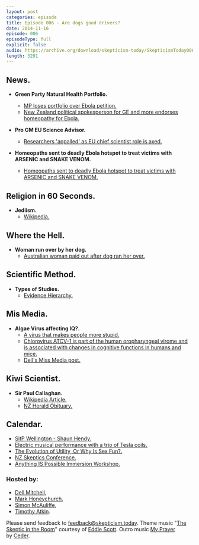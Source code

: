 ```yaml
---
layout: post
categories: episode
title: Episode 006 - Are dogs good drivers?
date: 2014-11-16
episode: 006
episodeType: full
explicit: false
audio: https://archive.org/download/skepticism-today/SkepticismToday006.mp3
length: 3291
---
```


## News.

- **Green Party Natural Health Portfolio.**
  - [MP loses portfolio over Ebola petition.](http://www.stuff.co.nz/national/politics/10700186/MP-loses-portfolio-over-Ebola-petition)
  - [New Zealand political spokesperson for GE and more endorses homeopathy for Ebola.](http://sciblogs.co.nz/code-for-life/2014/10/31/new-zealand-politician-endorse-homeopathy-for-ebola/)

- **Pro GM EU Science Advisor.**
  - [Researchers 'appalled' as EU chief scientist role is axed.](http://www.bbc.co.uk/news/science-environment-30037531)

- **Homeopaths sent to deadly Ebola hotspot to treat victims with ARSENIC and SNAKE VENOM.**
  - [Homeopaths sent to deadly Ebola hotspot to treat victims with ARSENIC and SNAKE VENOM.](http://www.dailymail.co.uk/news/article-2834259/Homeopaths-sent-deadly-Ebola-hotspot-treat-victims-ARSENIC-SNAKE-VENOM.html)

## Religion in 60 Seconds.

- **Jediism.**
  - [Wikipedia.](http://en.wikipedia.org/wiki/Jediism)

## Where the Hell.

- **Woman run over by her dog.**
  - [Australian woman paid out after dog ran her over.](http://www.3news.co.nz/world/australian-woman-paid-out-after-dog-ran-her-over-2014110619)

## Scientific Method.

- **Types of Studies.**
  - [Evidence Hierarchy.](http://en.wikipedia.org/wiki/Hierarchy_of_evidence)

## Mis Media.

- **Algae Virus affecting IQ?.**
  - [A virus that makes people more stupid.](http://www.stuff.co.nz/life-style/well-good/teach-me/63083576/a-virus-that-makes-people-more-stupid.html)
  - [Chlorovirus ATCV-1 is part of the human oropharyngeal virome and is associated with changes in cognitive functions in humans and mice.](http://www.pnas.org/content/111/45/16106.abstract)
  - [Dell's Miss Media post.](http://missmedia.nz/2014/11/17/a-stupid-virus-only-for-news-reporters-2/)

## Kiwi Scientist.

- **Sir Paul Callaghan.**
  - [Wikipedia Article.](http://en.wikipedia.org/wiki/Paul_Callaghan)
  - [NZ Herald Obituary.](http://www.nzherald.co.nz/nz/news/article.cfm?c_id=1&objectid=10794364)

## Calendar.

- [SitP Wellington - Shaun Hendy.](http://www.meetup.com/Wellington-Skeptics-in-the-Pub/events/213312112/)
- [Electric musical performance with a trio of Tesla coils.](https://www.victoria.ac.nz/news/2014/electric-performance-at-victoria)
- [The Evolution of Utility, Or Why Is Sex Fun?.](http://ecs.victoria.ac.nz/Events/Seminars?rm=details&id=945)
- [NZ Skeptics Conference.](http://conference.skeptics.org.nz/speakers)
- [Anything IS Possible Immersion Workshop.](http://www.thespiritguide.net/main/event/1964)

### Hosted by:

- [Dell Mitchell](mailto:dell@skepticism.today),
- [Mark Honeychurch](mailto:mark@skepticism.today),
- [Simon McAuliffe](mailto:simon@skepticism.today),
- [Timothy Atkin](mailto:tim@skepticism.today).

Please send feedback to [feedback@skepticism.today](mailto:feedback@skepticism.today). Theme music "[The Skeptic in the Room](https://www.youtube.com/watch?v=OPs_j1EEplI)" courtesy of [Eddie Scott](http://theskepticintheroom.com/). Outro music [My Prayer](https://www.youtube.com/watch?v=TQwOHNO-qx8) by [Ceder](http://www.ceder.nzmusic.org/).
